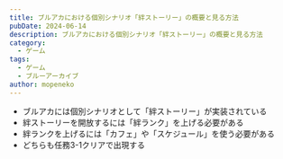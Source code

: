 ```yaml
---
title: ブルアカにおける個別シナリオ「絆ストーリー」の概要と見る方法
pubDate: 2024-06-14
description: ブルアカにおける個別シナリオ「絆ストーリー」の概要と見る方法
category:
  - ゲーム
tags:
  - ゲーム
  - ブルーアーカイブ
author: mopeneko
---
```


- ブルアカには個別シナリオとして「絆ストーリー」が実装されている
- 絆ストーリーを開放するには「絆ランク」を上げる必要がある
- 絆ランクを上げるには「カフェ」や「スケジュール」を使う必要がある
- どちらも任務3-1クリアで出現する
